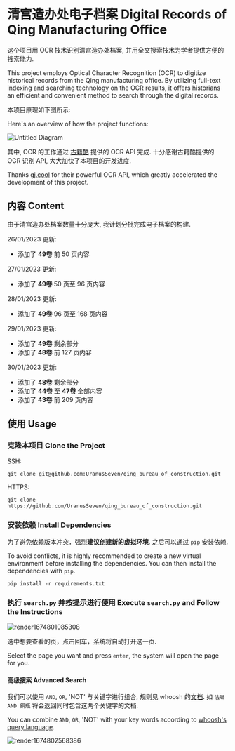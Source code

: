 # 清宫造办处电子档案 Digital Records of Qing Manufacturing Office

这个项目用 OCR 技术识别清宫造办处档案, 并用全文搜索技术为学者提供方便的搜索能力.

This project employs Optical Character Recognition (OCR) to digitize historical records from the Qing manufacturing office. By utilizing full-text indexing and searching technology on the OCR results, it offers historians an efficient and convenient method to search through the digital records.

本项目原理如下图所示:

Here's an overview of how the project functions:


![Untitled Diagram](https://user-images.githubusercontent.com/109661872/214812125-2d6d62df-4543-4687-8250-92e0b63d2035.jpg)

其中, OCR 的工作通过 [古籍酷](https://gj.cool/) 提供的 OCR API 完成. 十分感谢古籍酷提供的 OCR 识别 API, 
大大加快了本项目的开发进度.

Thanks [gj.cool](https://gj.cool/) for their powerful OCR API, which greatly accelerated the development of this project.

## 内容 Content
由于清宫造办处档案数量十分庞大, 我计划分批完成电子档案的构建.

26/01/2023 更新:
  - 添加了 **49卷** 前 50 页内容

27/01/2023 更新:
  - 添加了 **49卷** 50 页至 96 页内容

28/01/2023 更新:
  - 添加了 **49卷** 96 页至 168 页内容

29/01/2023 更新:
  - 添加了 **49卷** 剩余部分
  - 添加了 **48卷** 前 127 页内容

30/01/2023 更新:
  - 添加了 **48卷** 剩余部分
  - 添加了 **44卷** 至 **47卷** 全部内容
  - 添加了 **43卷** 前 209 页内容

## 使用 Usage
### 克隆本项目 Clone the Project
SSH:
```
git clone git@github.com:UranusSeven/qing_bureau_of_construction.git
```

HTTPS:
```
git clone https://github.com/UranusSeven/qing_bureau_of_construction.git
```

### 安装依赖 Install Dependencies

为了避免依赖版本冲突，强烈**建议创建新的虚拟环境**. 之后可以通过 `pip` 安装依赖.

To avoid conflicts, it is highly recommended to create a new virtual environment before installing the dependencies. You can then install the dependencies with `pip`.

```
pip install -r requirements.txt
```

### 执行 `search.py` 并按提示进行使用 Execute `search.py` and Follow the Instructions

![render1674801085308](https://user-images.githubusercontent.com/109661872/215024151-8f2b1753-fc04-47bf-8905-54dc92b0a718.gif)

选中想要查看的页，点击回车，系统将自动打开这一页.

Select the page you want and press `enter`, the system will open the page for you.

#### 高级搜索 Advanced Search

我们可以使用 `AND`, `OR`, 'NOT' 与关键字进行组合, 规则见 whoosh 的[文档](https://whoosh.readthedocs.io/en/latest/querylang.html). 如 `法瑯 AND 銅瓶` 将会返回同时包含这两个关键字的文档.

You can combine `AND`, `OR`, 'NOT' with your key words according to [whoosh's query language](https://whoosh.readthedocs.io/en/latest/querylang.html).

![render1674802568386](https://user-images.githubusercontent.com/109661872/215027514-f1d48dce-74b9-4690-8fb2-45353e511580.gif)

